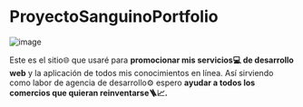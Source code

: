 # ProyectoSanguinoPortfolio
![image](https://github.com/sanguino09/ProyectoSanguinoPortfolio/assets/116163899/c14799cb-8e9d-4816-ace0-71298ccd4c58)

Este es el sitio🌐 que usaré para **promocionar mis servicios💻 de desarrollo web** y la aplicación de todos mis conocimientos en línea. Así sirviendo como labor de agencia de desarrollo⚙ espero **ayudar a todos los comercios que quieran reinventarse🪜📈.**
